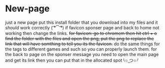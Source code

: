 # New-page
just a new page
put this install folder that you download into my files and it *should* work correctly ( ͡°⏠ ͡°)
if favicon sponser page and back to home not working then change the links. 
~~for favicon: go to chromem then hit ctrl + o find the folder with the files and open the png, put the png to replace the link that will have somthing to tell you its the favicon.~~
do the same things for the tags to different games and such so you can properly launch them.
for the back to page on the sponser message you need to open the main page and get its link then you can put that in the allocated spot ⎝๏ ͜つ๏⎠
